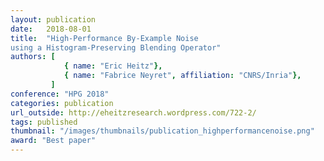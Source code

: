 ```yaml
---
layout: publication
date:   2018-08-01
title:  "High-Performance By-Example Noise
using a Histogram-Preserving Blending Operator"
authors: [			
			{ name: "Eric Heitz"},
			{ name: "Fabrice Neyret", affiliation: "CNRS/Inria"},			
         ]
conference: "HPG 2018"
categories: publication
url_outside: http://eheitzresearch.wordpress.com/722-2/
tags: published
thumbnail: "/images/thumbnails/publication_highperformancenoise.png"
award: "Best paper"
---
```


